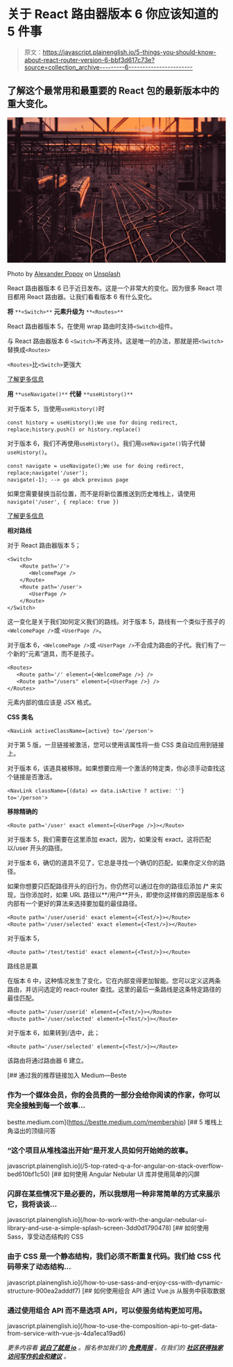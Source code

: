 # 关于 React 路由器版本 6 你应该知道的 5 件事

> 原文：<https://javascript.plainenglish.io/5-things-you-should-know-about-react-router-version-6-bbf3d617c73e?source=collection_archive---------6----------------------->

## 了解这个最常用和最重要的 React 包的最新版本中的重大变化。

![](img/c3e049238d565529a95b4f128f133a4a.png)

Photo by [Alexander Popov](https://unsplash.com/@5tep5?utm_source=medium&utm_medium=referral) on [Unsplash](https://unsplash.com?utm_source=medium&utm_medium=referral)

React 路由器版本 6 已于近日发布。这是一个非常大的变化。因为很多 React 项目都用 React 路由器。让我们看看版本 6 有什么变化。

**将** `**<Switch>**` **元素升级为** `**<Routes>**`

React 路由器版本 5，在使用 wrap 路由时支持`<Switch>`组件。

与 React 路由器版本 6 `<Switch>`不再支持。这是唯一的办法，那就是把`<Switch>`替换成`<Routes>`

`<Routes>`比`<Switch>`更强大

[了解更多信息](https://reactrouter.com/docs/en/v6/upgrading/v5#upgrade-all-switch-elements-to-routes)

**用** `**useNavigate()**` **代替** `**useHistory()**`

对于版本 5，当使用`useHistory()`时

```
const history = useHistory();We use for doing redirect, replace;history.push() or history.replace()
```

对于版本 6，我们不再使用`useHistory()`。我们用`useNavigate()`钩子代替`useHistory()`。

```
const navigate = useNavigate();We use for doing redirect, replace;navigate('/user');
navigate(-1); --> go abck previous page
```

如果您需要替换当前位置，而不是将新位置推送到历史堆栈上，请使用`navigate('/user', { replace: true })`

[了解更多信息](https://reactrouter.com/docs/en/v6/upgrading/v5#use-usenavigate-instead-of-usehistory)

**相对路线**

对于 React 路由器版本 5；

```
<Switch>
    <Route path='/'>
       <WelcomePage />
    </Route>
    <Route path='/user'>
       <UserPage />
    </Route>
</Switch>
```

这一变化是关于我们如何定义我们的路线。对于版本 5，路线有一个类似于孩子的`<WelcomePage />`或 `<UserPage />`。

对于版本 6，`<WelcomePage />`或 `<UserPage />`不会成为路由的子代。我们有了一个新的“元素”道具，而不是孩子。

```
<Routes>
   <Route path='/' element={<WelcomePage />} />
   <Route path="/users" element={<UserPage />} />
</Routes>
```

元素内部的值应该是 JSX 格式。

**CSS 类名**

```
<NavLink activeClassName={active} to='/person'>
```

对于第 5 版，一旦链接被激活，您可以使用该属性将一些 CSS 类自动应用到链接上。

对于版本 6，该道具被移除。如果想要应用一个激活的特定类，你必须手动查找这个链接是否激活。

```
<NavLink className={(data) => data.isActive ? active: ''} to='/person'>
```

**移除精确的**

```
<Route path='/user' exact element={<UserPage />}></Route>
```

对于版本 5，我们需要在这里添加 exact，因为，如果没有 exact，这将匹配以/user 开头的路径。

对于版本 6，确切的道具不见了，它总是寻找一个确切的匹配，如果你定义你的路径。

如果你想要只匹配路径开头的旧行为，你仍然可以通过在你的路径后添加 **/*** 来实现，当你添加时，如果 URL 路径以**/用户**开头，即使你这样做的原因是版本 6 内部有一个更好的算法来选择要加载的最佳路径。

```
<Route path='/user/userid' exact element={<Test/>}></Route>
<Route path='/user/selected' exact element={<Test/>}></Route>
```

对于版本 5，

```
<Route path='/test/testid' exact element={<Test/>}></Route>
```

路线总是赢

在版本 6 中，这种情况发生了变化，它在内部变得更加智能。您可以定义这两条路由，并访问选定的 react-router 查找。这里的最后一条路线是这条特定路径的最佳匹配。

```
<Route path='/user/userid' element={<Test/>}></Route>
<Route path='/user/selected' element={<Test/>}></Route>
```

对于版本 6，如果转到/选中，此；

```
<Route path='/user/selected' element={<Test/>}></Route>
```

该路由将通过路由器 6 建立。

[](https://bestte.medium.com/membership) [## 通过我的推荐链接加入 Medium—Beste

### 作为一个媒体会员，你的会员费的一部分会给你阅读的作家，你可以完全接触到每一个故事…

bestte.medium.com](https://bestte.medium.com/membership) [](/5-top-rated-q-a-for-angular-on-stack-overflow-bed610bf1c50) [## 5 堆栈上角溢出的顶级问答

### “这个项目从堆栈溢出开始”是开发人员如何开始她的故事。

javascript.plainenglish.io](/5-top-rated-q-a-for-angular-on-stack-overflow-bed610bf1c50) [](/how-to-work-with-the-angular-nebular-ui-library-and-use-a-simple-splash-screen-3dd0d1790478) [## 如何使用 Angular Nebular UI 库并使用简单的闪屏

### 闪屏在某些情况下是必要的，所以我想用一种非常简单的方式来展示它，我将谈谈…

javascript.plainenglish.io](/how-to-work-with-the-angular-nebular-ui-library-and-use-a-simple-splash-screen-3dd0d1790478) [](/how-to-use-sass-and-enjoy-css-with-dynamic-structure-900ea2adddf7) [## 如何使用 Sass，享受动态结构的 CSS

### 由于 CSS 是一个静态结构，我们必须不断重复代码。我们给 CSS 代码带来了动态结构…

javascript.plainenglish.io](/how-to-use-sass-and-enjoy-css-with-dynamic-structure-900ea2adddf7) [](/how-to-use-the-composition-api-to-get-data-from-service-with-vue-js-4da1eca19ad6) [## 如何使用组合 API 通过 Vue.js 从服务中获取数据

### 通过使用组合 API 而不是选项 API，可以使服务结构更加可用。

javascript.plainenglish.io](/how-to-use-the-composition-api-to-get-data-from-service-with-vue-js-4da1eca19ad6) 

*更多内容看* [***说白了就是 io***](http://plainenglish.io/) *。报名参加我们的* [***免费周报***](http://newsletter.plainenglish.io/) *。在我们的* [***社区获得独家访问写作机会和建议***](https://discord.gg/GtDtUAvyhW) *。*